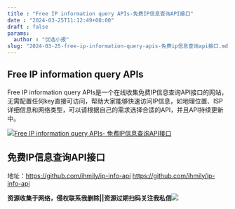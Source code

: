 ```yaml
---
title : "Free IP information query APIs-免费IP信息查询API接口"
date : "2024-03-25T11:12:49+08:00"
draft : false
params:
  author : "优选小报"
slug: "2024-03-25-free-ip-information-query-apis-免费ip信息查询api接口.md"
---
```


## Free IP information query APIs

Free IP information query
APIs是一个在线收集免费IP信息查询API接口的网站，无需配置任何key直接可访问，帮助大家能够快速访问IP信息，如地理位置、ISP详细信息和网络类型，可以请根据自己的需求选择合适的API，并且API持续更新中。

[![Free IP information query APIs-
免费IP信息查询API接口](//img7-1.zhekoulieshou.com/mmbiz_jpg/iaHBVewvSIbAjcr9g6TlCXSfiaDqkbzuEzoXFLmoT7TH1NYx1Xqia0UzmBoz6o8SzPk2M9xTgVQjhrdXuvvKibYxUg/0)](//img7-1.zhekoulieshou.com/mmbiz_jpg/iaHBVewvSIbAjcr9g6TlCXSfiaDqkbzuEzoXFLmoT7TH1NYx1Xqia0UzmBoz6o8SzPk2M9xTgVQjhrdXuvvKibYxUg/0)

## 免费IP信息查询API接口

地址：https://github.com/ihmily/ip-info-api https://github.com/ihmily/ip-info-api

**资源收集于网络，侵权联系我删除||资源过期扫码关注我私信**![](//img7-1.zhekoulieshou.com/mmbiz_jpg/iaHBVewvSIbAjcr9g6TlCXSfiaDqkbzuEzp207hVzPqT4YGQOAazQ1KNHCeACbia5Lzq4Ckwibe48iar1q7lgVP1o3w/640?wx_fmt=jpeg&from=appmsg)



